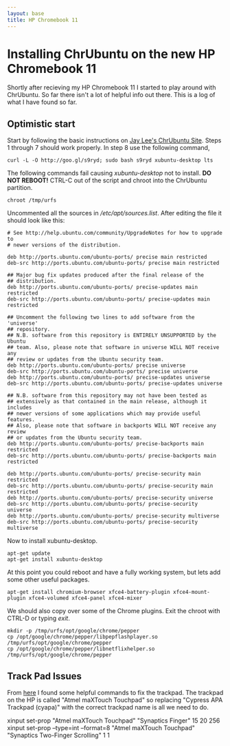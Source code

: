 ```yaml
---
layout: base
title: HP Chromebook 11
---
```


Installing ChrUbuntu on the new HP Chromebook 11
===

Shortly after recieving my HP Chromebook 11 I started to play around with ChrUbuntu. So far there isn't a lot of helpful info out there. This is a log of what I have found so far.

Optimistic start
---

Start by following the basic instructions on [Jay Lee's ChrUbuntu Site](http://chromeos-cr48.blogspot.com/2013/05/chrubuntu-one-script-to-rule-them-all_31.html).
Steps 1 through 7 should work properly. In step 8 use the following command,

    curl -L -O http://goo.gl/s9ryd; sudo bash s9ryd xubuntu-desktop lts

The following commands fail causing *xubuntu-desktop* not to install. **DO NOT REBOOT!** CTRL-C out of the script and chroot into the ChrUbuntu partition.

    chroot /tmp/urfs
  
Uncommented all the sources in */etc/apt/sources.list*. After editing the file it should look like this:

    # See http://help.ubuntu.com/community/UpgradeNotes for how to upgrade to
    # newer versions of the distribution.
    
    deb http://ports.ubuntu.com/ubuntu-ports/ precise main restricted
    deb-src http://ports.ubuntu.com/ubuntu-ports/ precise main restricted
    
    ## Major bug fix updates produced after the final release of the
    ## distribution.
    deb http://ports.ubuntu.com/ubuntu-ports/ precise-updates main restricted
    deb-src http://ports.ubuntu.com/ubuntu-ports/ precise-updates main restricted
  
    ## Uncomment the following two lines to add software from the 'universe'
    ## repository.
    ## N.B. software from this repository is ENTIRELY UNSUPPORTED by the Ubuntu
    ## team. Also, please note that software in universe WILL NOT receive any
    ## review or updates from the Ubuntu security team.
    deb http://ports.ubuntu.com/ubuntu-ports/ precise universe
    deb-src http://ports.ubuntu.com/ubuntu-ports/ precise universe
    deb http://ports.ubuntu.com/ubuntu-ports/ precise-updates universe
    deb-src http://ports.ubuntu.com/ubuntu-ports/ precise-updates universe
  
    ## N.B. software from this repository may not have been tested as
    ## extensively as that contained in the main release, although it includes
    ## newer versions of some applications which may provide useful features.
    ## Also, please note that software in backports WILL NOT receive any review
    ## or updates from the Ubuntu security team.
    deb http://ports.ubuntu.com/ubuntu-ports/ precise-backports main restricted
    deb-src http://ports.ubuntu.com/ubuntu-ports/ precise-backports main restricted
  
    deb http://ports.ubuntu.com/ubuntu-ports/ precise-security main restricted
    deb-src http://ports.ubuntu.com/ubuntu-ports/ precise-security main restricted
    deb http://ports.ubuntu.com/ubuntu-ports/ precise-security universe
    deb-src http://ports.ubuntu.com/ubuntu-ports/ precise-security universe
    deb http://ports.ubuntu.com/ubuntu-ports/ precise-security multiverse
    deb-src http://ports.ubuntu.com/ubuntu-ports/ precise-security multiverse
    
Now to install xubuntu-desktop.

    apt-get update
    apt-get install xubuntu-desktop
    
At this point you could reboot and have a fully working system, but lets add some other useful packages.

    apt-get install chromium-browser xfce4-battery-plugin xfce4-mount-plugin xfce4-volumed xfce4-panel xfce4-mixer
    
We should also copy over some of the Chrome plugins. Exit the chroot with CTRL-D or typing *exit*.

    mkdir -p /tmp/urfs/opt/google/chrome/pepper
    cp /opt/google/chrome/pepper/libpepflashplayer.so /tmp/urfs/opt/google/chrome/pepper
    cp /opt/google/chrome/pepper/libnetflixhelper.so /tmp/urfs/opt/google/chrome/pepper
    
Track Pad Issues
---

From [here](http://www.eddiedillon.info/?p=477) I found some helpful commands to fix the trackpad. The trackpad on the HP is called "Atmel maXTouch Touchpad" so replacing "Cypress APA Trackpad (cyapa)" with the correct trackpad name is all we need to do.

  xinput set-prop "Atmel maXTouch Touchpad" "Synaptics Finger" 15 20 256
  xinput set-prop –type=int –format=8 "Atmel maXTouch Touchpad" "Synaptics Two-Finger Scrolling" 1 1
